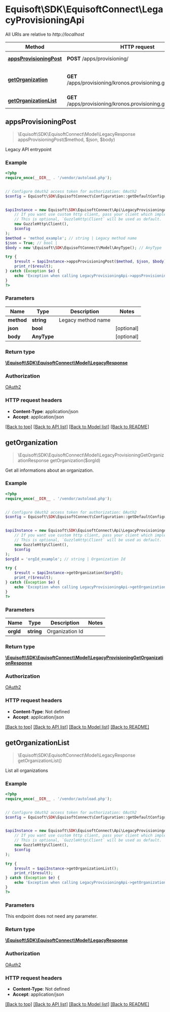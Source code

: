 # Equisoft\SDK\EquisoftConnect\LegacyProvisioningApi

All URIs are relative to *http://localhost*

Method | HTTP request | Description
------------- | ------------- | -------------
[**appsProvisioningPost**](LegacyProvisioningApi.md#appsProvisioningPost) | **POST** /apps/provisioning/ | Legacy API entrypoint
[**getOrganization**](LegacyProvisioningApi.md#getOrganization) | **GET** /apps/provisioning/kronos.provisioning.getOrganization | Get all informations about an organization.
[**getOrganizationList**](LegacyProvisioningApi.md#getOrganizationList) | **GET** /apps/provisioning/kronos.provisioning.getOrganizationList | List all organizations



## appsProvisioningPost

> \Equisoft\SDK\EquisoftConnect\Model\LegacyResponse appsProvisioningPost($method, $json, $body)

Legacy API entrypoint

### Example

```php
<?php
require_once(__DIR__ . '/vendor/autoload.php');


// Configure OAuth2 access token for authorization: OAuth2
$config = Equisoft\SDK\EquisoftConnect\Configuration::getDefaultConfiguration()->setAccessToken('YOUR_ACCESS_TOKEN');


$apiInstance = new Equisoft\SDK\EquisoftConnect\Api\LegacyProvisioningApi(
    // If you want use custom http client, pass your client which implements `GuzzleHttp\ClientInterface`.
    // This is optional, `GuzzleHttp\Client` will be used as default.
    new GuzzleHttp\Client(),
    $config
);
$method = 'method_example'; // string | Legacy method name
$json = True; // bool | 
$body = new \Equisoft\SDK\EquisoftConnect\Model\AnyType(); // AnyType | 

try {
    $result = $apiInstance->appsProvisioningPost($method, $json, $body);
    print_r($result);
} catch (Exception $e) {
    echo 'Exception when calling LegacyProvisioningApi->appsProvisioningPost: ', $e->getMessage(), PHP_EOL;
}
?>
```

### Parameters


Name | Type | Description  | Notes
------------- | ------------- | ------------- | -------------
 **method** | **string**| Legacy method name |
 **json** | **bool**|  | [optional]
 **body** | **AnyType**|  | [optional]

### Return type

[**\Equisoft\SDK\EquisoftConnect\Model\LegacyResponse**](../Model/LegacyResponse.md)

### Authorization

[OAuth2](../../README.md#OAuth2)

### HTTP request headers

- **Content-Type**: application/json
- **Accept**: application/json

[[Back to top]](#) [[Back to API list]](../../README.md#documentation-for-api-endpoints)
[[Back to Model list]](../../README.md#documentation-for-models)
[[Back to README]](../../README.md)


## getOrganization

> \Equisoft\SDK\EquisoftConnect\Model\LegacyProvisioningGetOrganizationResponse getOrganization($orgId)

Get all informations about an organization.

### Example

```php
<?php
require_once(__DIR__ . '/vendor/autoload.php');


// Configure OAuth2 access token for authorization: OAuth2
$config = Equisoft\SDK\EquisoftConnect\Configuration::getDefaultConfiguration()->setAccessToken('YOUR_ACCESS_TOKEN');


$apiInstance = new Equisoft\SDK\EquisoftConnect\Api\LegacyProvisioningApi(
    // If you want use custom http client, pass your client which implements `GuzzleHttp\ClientInterface`.
    // This is optional, `GuzzleHttp\Client` will be used as default.
    new GuzzleHttp\Client(),
    $config
);
$orgId = 'orgId_example'; // string | Organization Id

try {
    $result = $apiInstance->getOrganization($orgId);
    print_r($result);
} catch (Exception $e) {
    echo 'Exception when calling LegacyProvisioningApi->getOrganization: ', $e->getMessage(), PHP_EOL;
}
?>
```

### Parameters


Name | Type | Description  | Notes
------------- | ------------- | ------------- | -------------
 **orgId** | **string**| Organization Id |

### Return type

[**\Equisoft\SDK\EquisoftConnect\Model\LegacyProvisioningGetOrganizationResponse**](../Model/LegacyProvisioningGetOrganizationResponse.md)

### Authorization

[OAuth2](../../README.md#OAuth2)

### HTTP request headers

- **Content-Type**: Not defined
- **Accept**: application/json

[[Back to top]](#) [[Back to API list]](../../README.md#documentation-for-api-endpoints)
[[Back to Model list]](../../README.md#documentation-for-models)
[[Back to README]](../../README.md)


## getOrganizationList

> \Equisoft\SDK\EquisoftConnect\Model\LegacyResponse getOrganizationList()

List all organizations

### Example

```php
<?php
require_once(__DIR__ . '/vendor/autoload.php');


// Configure OAuth2 access token for authorization: OAuth2
$config = Equisoft\SDK\EquisoftConnect\Configuration::getDefaultConfiguration()->setAccessToken('YOUR_ACCESS_TOKEN');


$apiInstance = new Equisoft\SDK\EquisoftConnect\Api\LegacyProvisioningApi(
    // If you want use custom http client, pass your client which implements `GuzzleHttp\ClientInterface`.
    // This is optional, `GuzzleHttp\Client` will be used as default.
    new GuzzleHttp\Client(),
    $config
);

try {
    $result = $apiInstance->getOrganizationList();
    print_r($result);
} catch (Exception $e) {
    echo 'Exception when calling LegacyProvisioningApi->getOrganizationList: ', $e->getMessage(), PHP_EOL;
}
?>
```

### Parameters

This endpoint does not need any parameter.

### Return type

[**\Equisoft\SDK\EquisoftConnect\Model\LegacyResponse**](../Model/LegacyResponse.md)

### Authorization

[OAuth2](../../README.md#OAuth2)

### HTTP request headers

- **Content-Type**: Not defined
- **Accept**: application/json

[[Back to top]](#) [[Back to API list]](../../README.md#documentation-for-api-endpoints)
[[Back to Model list]](../../README.md#documentation-for-models)
[[Back to README]](../../README.md)

